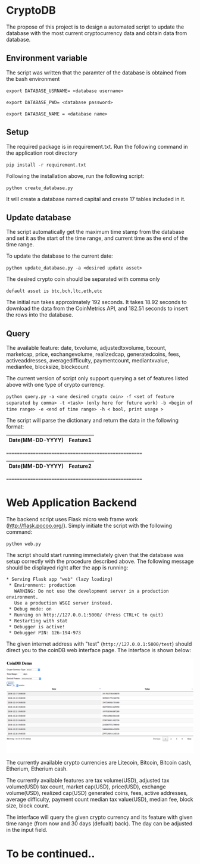# CryptoDB
The propose of this project is to design a automated script to update the database with the most current cryptocurrency data and obtain data from database.

## Environment variable

The script was written that the paramter of the database is obtained from the bash environment

`export DATABASE_USRNAME= <database username>`

`export DATABASE_PWD= <database password>`

`export DATABASE_NAME = <database name>`

## Setup

The required package is in requirement.txt. Run the following command in the application root directory

`pip install -r requirement.txt`

Following the installation above, run the following script:

`python create_database.py`

It will create a database named capital and create 17 tables included in it.

## Update database

The script automatically get the maximum time stamp from the database and set it as the start of the time range, and current time as the end of the time range.

To update the database to the current date:

`python update_database.py -a <desired update asset>`

The desired crypto coin should be separated with comma only

`default asset is btc,bch,ltc,eth,etc`

The initial run takes approximately 192 seconds. It takes 18.92 seconds to download the data from the CoinMetrics API, and 182.51 seconds to insert the rows into the database.


## Query 

The available feature: date, txvolume, adjustedtxvolume, txcount, marketcap, price, exchangevolume, realizedcap, generatedcoins, fees, activeaddresses, averagedifficulty, paymentcount, mediantxvalue, medianfee, blocksize, blockcount

The current version of script only support querying a set of features listed above with one type of crypto currency.

`python query.py -a <one desired crypto coin> -f <set of feature separated by comma> -t <task> (only here for future work) -b <begin of time range> -e <end of time range> -h < bool, print usage >`

The script will parse the dictionary and return the data in the following format:

|Date(MM-DD-YYYY)|Feature1|
|-----|---------|


`===================================================`

|Date(MM-DD-YYYY)|Feature2|
|-----|---------|

`===================================================`

# Web Application Backend

The backend script uses Flask micro web frame work (http://flask.pocoo.org/). Simply initiate the script with the following command:

`python web.py`

The script should start running immediately given that the database was setup correctly with the procedure described above. The following message should be displayed right after the app is running:
```
* Serving Flask app "web" (lazy loading)
 * Environment: production
   WARNING: Do not use the development server in a production environment.
   Use a production WSGI server instead.
 * Debug mode: on
 * Running on http://127.0.0.1:5000/ (Press CTRL+C to quit)
 * Restarting with stat
 * Debugger is active!
 * Debugger PIN: 126-194-973
 ```
 The given internet address with "test" (`http://127.0.0.1:5000/test`) should direct you to the coinDB web interface page. The interface is shown below:


![web picture](WebIntefacePic.png)
 
The currently available crypto currencies are Litecoin, Bitcoin, Bitcoin cash, Etherium, Etherium cash.

The currently available features are tax volume(USD), adjusted tax volume(USD)	tax count, market cap(USD), price(USD), exchange volume(USD), realized cap(USD)	generated coins, fees, active addresses, average difficulty, payment count	median tax value(USD), median fee, block size, block count.

The interface will query the given crypto currency and its feature with given time range (from now and 30 days (defualt) back). The day can be adjusted in the input field.

# To be continued..